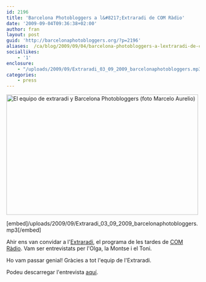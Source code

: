 ```yaml
---
id: 2196
title: 'Barcelona Photobloggers a l&#8217;Extraradi de COM Ràdio'
date: '2009-09-04T09:36:38+02:00'
author: fran
layout: post
guid: 'http://barcelonaphotobloggers.org/?p=2196'
aliases:  /ca/blog/2009/09/04/barcelona-photobloggers-a-lextraradi-de-com-radio/
sociallikes:
    - '1'
enclosure:
    - "/uploads/2009/09/Extraradi_03_09_2009_barcelonaphotobloggers.mp3\n15216809\naudio/mpeg\n"
categories:
    - press
---
```


<img src="/uploads/2009/09/IMG_4778-crop-500-cross-sat.jpg" alt="El equipo de extraradi y Barcelona Photobloggers (foto Marcelo Aurelio)" title="El equipo de extraradi y Barcelona Photobloggers (foto Marcelo Aurelio)" width="500" height="314" class="aligncenter size-full wp-image-2198">

[embed]/uploads/2009/09/Extraradi_03_09_2009_barcelonaphotobloggers.mp3[/embed]

Ahir ens van convidar a l'<a href="http://blocs.lamalla.cat/bloc/extraradi/">Extraradi</a>, el programa de les tardes de <a href="http://www.comradio.com/">COM Ràdio</a>. Vam ser entrevistats per l'Olga, la Montse i el Toni.

Ho vam passar genial! Gràcies a tot l'equip de l'Extraradi.

Podeu descarregar l'entrevista <a href="/uploads/2009/09/Extraradi_03_09_2009_barcelonaphotobloggers.mp3">aquí</a>.